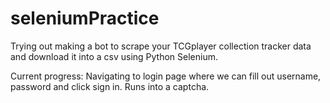 # seleniumPractice

Trying out making a bot to scrape your TCGplayer collection tracker data and download it into a csv using Python Selenium.

Current progress:
Navigating to login page where we can fill out username, password and click sign in. Runs into a captcha.
